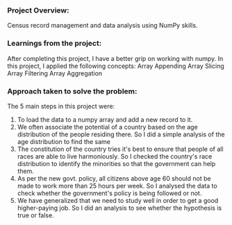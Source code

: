 ### Project Overview:

Census record management and data analysis using NumPy skills.


### Learnings from the project:

After completing this project, I have a better grip on working with numpy. In this project, I applied the following concepts:
Array Appending
Array Slicing
Array Filtering
Array Aggregation

### Approach taken to solve the problem:

The 5 main steps in this project were:
1) To load the data to a numpy array and add a new record to it.
2) We often associate the potential of a country based on the age distribution of the people residing there. So I did a simple analysis of the age distribution to find the same
3) The constitution of the country tries it's best to ensure that people of all races are able to live harmoniously. So I checked the country's race distribution to identify the minorities so that the government can help them.
4) As per the new govt. policy, all citizens above age 60 should not be made to work more than 25 hours per week. So I analysed the data to check whether the government's policy is being followed or not.
5) We have generalized that we need to study well in order to get a good higher-paying job. So I did an analysis to see whether the hypothesis is true or false.
